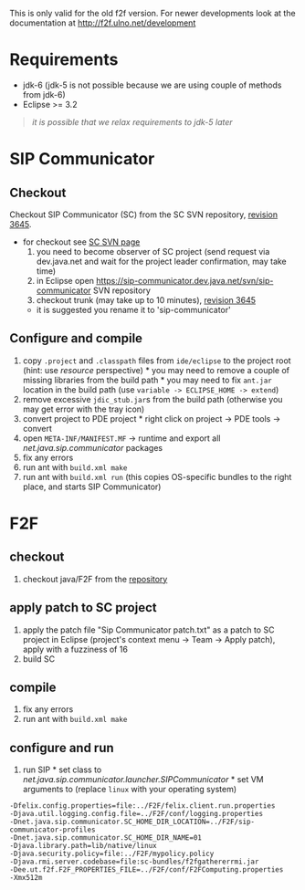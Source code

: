 This is only valid for the old f2f version.
For newer developments look at the documentation at http://f2f.ulno.net/development

# Requirements #

  * jdk-6 (jdk-5 is not possible because we are using couple of methods from jdk-6)
  * Eclipse >= 3.2

> _it is possible that we relax requirements to jdk-5 later_

# SIP Communicator #

## Checkout ##

Checkout SIP Communicator (SC) from the SC SVN repository, [revision 3645](https://code.google.com/p/spontaneous-desktop-grid/source/detail?r=3645).

  * for checkout see [SC SVN page](http://www.sip-communicator.org/index.php/Development/VersionControl)
    1. you need to become observer of SC project (send request via dev.java.net and wait for the project leader confirmation, may take time)
    1. in Eclipse open https://sip-communicator.dev.java.net/svn/sip-communicator SVN repository
    1. checkout trunk (may take up to 10 minutes), [revision 3645](https://code.google.com/p/spontaneous-desktop-grid/source/detail?r=3645)
      * it is suggested you rename it to 'sip-communicator'

## Configure and compile ##

  1. copy `.project` and `.classpath` files from `ide/eclipse` to the project root (hint: use _resource_ perspective)
    * you may need to remove a couple of missing libraries from the build path
    * you may need to fix `ant.jar` location in the build path (use `variable -> ECLIPSE_HOME -> extend`)
  1. remove excessive `jdic_stub.jar`s from the build path (otherwise you may get error with the tray icon)
  1. convert project to PDE project
    * right click on project -> PDE tools -> convert
  1. open `META-INF/MANIFEST.MF` -> runtime and export all _net.java.sip.communicator_ packages
  1. fix any errors
  1. run ant with `build.xml make`
  1. run ant with `build.xml run` (this copies OS-specific bundles to the right place, and starts SIP Communicator)

# F2F #

## checkout ##

  1. checkout java/F2F from the [repository](http://code.google.com/p/spontaneous-desktop-grid/source)

## apply patch to SC project ##

  1. apply the patch file "Sip Communicator patch.txt" as a patch to SC project in Eclipse (project's context menu -> Team -> Apply patch), apply with a fuzziness of 16
  1. build SC

## compile ##

  1. fix any errors
  1. run ant with `build.xml make`

## configure and run ##

  1. run SIP
    * set class to _net.java.sip.communicator.launcher.SIPCommunicator_
    * set VM arguments to (replace `linux` with your operating system)
```
-Dfelix.config.properties=file:../F2F/felix.client.run.properties
-Djava.util.logging.config.file=../F2F/conf/logging.properties
-Dnet.java.sip.communicator.SC_HOME_DIR_LOCATION=../F2F/sip-communicator-profiles
-Dnet.java.sip.communicator.SC_HOME_DIR_NAME=01
-Djava.library.path=lib/native/linux
-Djava.security.policy=file:../F2F/mypolicy.policy
-Djava.rmi.server.codebase=file:sc-bundles/f2fgathererrmi.jar
-Dee.ut.f2f.F2F_PROPERTIES_FILE=../F2F/conf/F2FComputing.properties
-Xmx512m
```